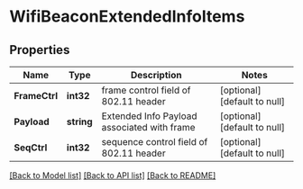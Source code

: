 # WifiBeaconExtendedInfoItems

## Properties
Name | Type | Description | Notes
------------ | ------------- | ------------- | -------------
**FrameCtrl** | **int32** | frame control field of 802.11 header | [optional] [default to null]
**Payload** | **string** | Extended Info Payload associated with frame | [optional] [default to null]
**SeqCtrl** | **int32** | sequence control field of 802.11 header | [optional] [default to null]

[[Back to Model list]](../README.md#documentation-for-models) [[Back to API list]](../README.md#documentation-for-api-endpoints) [[Back to README]](../README.md)

